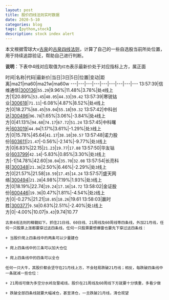 ```yaml
---
layout: post
title: 股价四线法则实时数据
date: 2020-5-10
categories: blog
tags: [python,stock]
description: stock index alert
---
```



本文根据雪球大v[古泉](https://xueqiu.com/u/7148646888)的[古泉四线法则](https://xueqiu.com/7148646888/130498192)，计算了自己的一些自选股当前所处位置，用于持续追踪验证，帮助自己进行判断。

**说明**：下表中4线对应取值为`红色`表示最新价处于对应指标上方，属正面

时间|名称|代码|最新价|当日|3日|5日|位置|变动|距离|ma21|ma60|ma21w|ma60w
---|---|---|---|---|---|---|---|---
13:57:39|信维通信|[300136](https://xueqiu.com/S/SZ300136)|`55.29`|9.96%|11.48%|3.78%|处`4`线上方|1|20.89%|`53.45`|`48.05`|`44.33`|`39.42`
13:57:39|寒锐钴业|[300618](https://xueqiu.com/S/SZ300618)|`71.11`|-6.08%|4.87%|8.52%|处`4`线上方|0|18.27%|`68.45`|`59.04`|`55.18`|`59.32`
13:57:42|中科创达|[300496](https://xueqiu.com/S/SZ300496)|`96.78`|1.65%|3.06%|-3.84%|处`4`线上方|0|41.13%|`94.68`|`74.17`|`67.72`|`51.24`
13:57:45|中科曙光|[603019](https://xueqiu.com/S/SH603019)|`44.04`|1.17%|3.61%|-1.29%|处`3`线上方|0|15.78%|45.64|`41.17`|`38.10`|`30.57`
13:57:48|诺力股份|[603611](https://xueqiu.com/S/SH603611)|`21.47`|-0.56%|-2.14%|-9.77%|处`3`线上方|0|6.83%|22.15|`21.23`|`19.77`|`17.88`
13:57:50|华友钴业|[603799](https://xueqiu.com/S/SH603799)|`42.14`|-5.83%|0.85%|3.30%|处`3`线上方|-1|14.78%|42.60|`38.04`|`35.70`|`32.08`
13:57:54|长亮科技|[300348](https://xueqiu.com/S/SZ300348)|`21.36`|2.50%|6.46%|-2.29%|处`3`线上方|0|21.57%|21.58|`18.59`|`17.45`|`14.24`
13:57:57|盛天网络|[300494](https://xueqiu.com/S/SZ300494)|`21.28`|4.98%|7.19%|1.93%|处`3`线上方|0|18.19%|22.74|`19.24`|`17.16`|`14.72`
13:58:02|金证股份|[600446](https://xueqiu.com/S/SH600446)|`19.36`|0.47%|1.81%|-4.54%|处`2`线上方|0|-0.27%|21.21|`18.85`|`18.26`|19.61
13:58:03|赢时胜|[300377](https://xueqiu.com/S/SZ300377)|`9.58`|0.63%|2.51%|-2.40%|处`1`线上方|0|-4.00%|10.07|`9.43`|9.74|10.77

```
古泉4线法则的精髓如下。抓住21日线、60日线、21周线及60周线等四条线，外加21月线，任何一只股票上涨都要穿过这四条线，任何一只股票要想爆雷也要先下穿过这四条线：

+ 当股价爬上四条线中的两条可以少量建仓

+ 爬上四条线中的三条可以加大仓位

+ 爬上四条线中的四条可以全仓

任何一只大牛，其股价都会坚守在21月线上方，不会轻易跌破21月线；相反，每跌破四条线中一条就减一些仓位：

+ 21周线可做为多空分水岭及警戒线，股价在21周线及60周线下方就要十分慎重，多看少做

+ 跌破全部四条线就要大幅减仓，甚至清仓，一旦跌破21月线，清仓观望
```